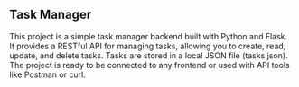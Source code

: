 Task Manager 
---------------

This project is a simple task manager backend built with Python and Flask. It provides a RESTful API for managing tasks, allowing you to create, read, update, and delete tasks. Tasks are stored in a local JSON file (tasks.json). The project is ready to be connected to any frontend or used with API tools like Postman or curl.
